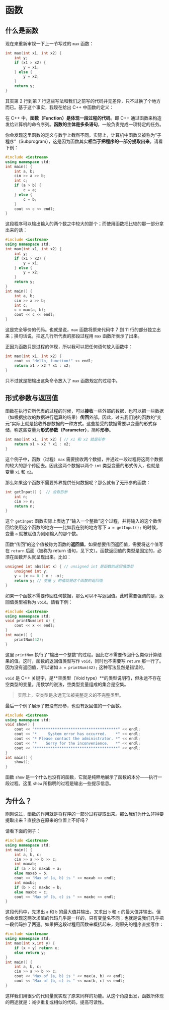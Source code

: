 # 函数

## 什么是函数

现在来重新审视一下上一节写过的 `max` 函数：
```cpp
int max(int x1, int x2) {
    int y;
    if (x1 > x2) {
        y = x1;
    } else {
        y = x2;
    }
    return y;
}
```
其实第 2 行到第 7 行这些写法和我们之前写的代码并无差异，只不过换了个地方而已。基于这个事实，我现在给出 C++ 中函数的定义：

在 C++ 中，**函数（Function）是体现一段过程的代码**。即 C++ 通过函数来构造发给计算机的命令序列。**函数的主体是多条语句**，一般负责完成一项特定的任务。

你会发现这里函数的定义与数学上截然不同。实际上，计算机中函数又被称为“子程序”（Subprogram），这是因为函数其实**相当于把程序的一部分提取出来**。请看下例：
```CPP
#include <iostream>
using namespace std;
int main() {
    int a, b;
    cin >> a >> b;
    int c;
    if (a > b) {
        c = a;
    } else {
        c = b;
    }
    cout << c << endl;
}
```
这段程序可以输出输入的两个数之中较大的那个；而使用函数把比较的那一部分拿出来的话：
```CPP
#include <iostream>
using namespace std;
int max(int x1, int x2) {
    int y;
    if (x1 > x2) {
        y = x1;
    } else {
        y = x2;
    }
    return y;
}
int main() {
    int a, b;
    cin >> a >> b;
    int c;
    c = max(a, b);
    cout << c << endl;
}
```
这是完全等价的代码。也就是说，`max` 函数将原来代码中 7 到 11 行的部分独立出来；换句话说，把这几行所代表的那段过程用 `max` 函数所表示了出来。

正因为函数只是过程的体现，所以我可以把任何语句放入函数中：
```cpp
int max(int x1, int x2) {
    cout << "Hello, function!" << endl;
    return x1 > x2 ? x1 : x2;
}
```
只不过就是把输出这条命令放入了 `max` 函数规定的过程中。

## 形式参数与返回值

函数在执行它所代表的过程的时候，可以**接收**一些外部的数据，也可以把一些数据（如根据接收的数据进行运算的结果）**传回**外部。因此，过去我们说的函数的“变元”实际上就是接收外部数据的一种方式。这些接受的数据需要以变量的形式存储，称这些变量为**形式参数（Parameter）**，简称**形参**。
```cpp
int max(int x1, int x2) { // x1 和 x2 就是形参
    return x1 > x2 ? x1 : x2;
}
```
这个例子中，函数（过程）`max` 需要接收两个数据，并通过一段过程将这两个数据的较大的那个传回去。因此这两个数据以两个 `int` 类型变量的形式传入，也就是变量 `x1` 和 `x2`。

那么如果这个函数不需要外界提供任何数据呢？那么就有了无形参的函数：
```cpp
int getInput() {  // 没有形参
    int n;
    cin >> n;
    return n;
}
```
这个 `getInput` 函数实际上表达了“输入一个整数”这个过程，并将输入的这个数传回给使用这个函数的地方——比如我在别的地方写下 `a = getInput();` 的时候，变量 `a` 就被赋值为刚刚输入的那个数。

函数“传回”的这个值被称为函数的**返回值**。如果想要传回返回值，需要将这个值写在 `return` 后面（被称为 return 语句，见下文）。函数返回值的类型是固定的，必须在函数开头就呈现出来。比如：
```cpp
unsigned int abs(int x) { // unsigned int 是函数的返回值类型
    unsigned int y;
    y = (x >= 0 ? x : -x);
    return y; // 变量 y 的值就是这个函数的返回值
}
```

如果一个函数不需要传回任何数据，那么可以不写返回值。此时需要强调的是，返回值类型被称为 `void`。请看下例：
```CPP
#include <iostream>
using namespace std;
void printNum(int x) {
    cout << x << endl;
}
int main() {
    printNum(42);
}
```
这里 `printNum` 执行了“输出一个整数”的过程。因此它不需要传回什么类似计算结果的值。这时，函数的返回值类型写作 `void`，同时也不需要写 `return` 那一行了。因为没有返回值，所以诸如 `a = printNum(42);` 这种写法显然是错误的。

`void` 是 C++ 关键字，是**空类型（Void type）**的类型说明符，但永远不存在空类型的变量。用数学的说法，空类型变量组成的集合是空集。

> 实际上，空类型是永远无法被完整定义的不完整类型。

最后一个例子展示了既没有形参，也没有返回值的一个函数。
```CPP
#include <iostream>
using namespace std;
void show() {
    cout << "*************************************" << endl;
    cout << "*     System error has occurred.    *" << endl;
    cout << "* Please contact the administrator. *" << endl;
    cout << "*    Sorry for the inconvenience.   *" << endl;
    cout << "*************************************" << endl;
}
int main() {
    show();
}
```
函数 `show` 是一个什么也没有的函数，它就是纯粹地展示了函数的本分——执行一段过程。这里 `show` 所指明的过程是输出一些提示信息。

## 为什么？

刚刚说过，函数的作用就是将程序的一部分过程提取出来。那么我们为什么非得要提取出来？直接放在原来的位置上不好吗？

请看下面的例子：
```CPP
#include <iostream>
using namespace std;
int main() {
    int a, b, c;
    cin >> a >> b >> c;
    int maxab;
    if (a > b) maxab = a;
    else maxab = b;
    cout << "Max of (a, b) is " << maxab << endl;
    int maxbc;
    if (b > c) maxbc = b;
    else maxbc = c;
    cout << "Max of (b, c) is " << maxbc << endl;
}
```

这段代码中，先求出 `a` 和 `b` 的最大值并输出，又求出 `b` 和 `c` 的最大值并输出。但你会发现这两次求值的代码几乎是一样的，只有变量名不同；也就是说我们几乎把一段代码抄了两遍。如果把这段过程用函数来概括起来，则原先的程序直接写作：
```CPP
#include <iostream>
using namespace std;
int max(int x,int y) {
    if (x > y) return x;
    else return y;
}
int main() {
    int a, b, c;
    cin >> a >> b >> c;
    cout << "Max of (a, b) is " << max(a, b) << endl;
    cout << "Max of (b, c) is " << max(b, c) << endl;
}
```
这样我们用很少的代码量就实现了原来同样的功能。从这个角度出发，函数所体现的用途就是：减少重复或相似的代码，提高可读性。